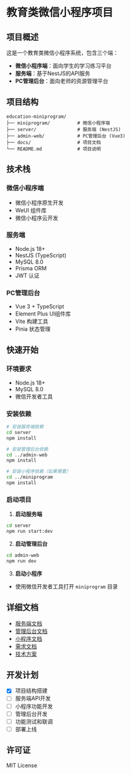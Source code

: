 # 教育类微信小程序项目

## 项目概述

这是一个教育类微信小程序系统，包含三个端：
- **微信小程序端**：面向学生的学习练习平台
- **服务端**：基于NestJS的API服务
- **PC管理后台**：面向老师的资源管理平台

## 项目结构

```
education-miniprogram/
├── miniprogram/          # 微信小程序端
├── server/               # 服务端 (NestJS)
├── admin-web/            # PC管理后台 (Vue3)
├── docs/                 # 项目文档
└── README.md             # 项目说明
```

## 技术栈

### 微信小程序端
- 微信小程序原生开发
- WeUI 组件库
- 微信小程序云开发

### 服务端
- Node.js 18+
- NestJS (TypeScript)
- MySQL 8.0
- Prisma ORM
- JWT 认证

### PC管理后台
- Vue 3 + TypeScript
- Element Plus UI组件库
- Vite 构建工具
- Pinia 状态管理

## 快速开始

### 环境要求
- Node.js 18+
- MySQL 8.0
- 微信开发者工具

### 安装依赖
```bash
# 安装服务端依赖
cd server
npm install

# 安装管理后台依赖
cd ../admin-web
npm install

# 安装小程序依赖（如果需要）
cd ../miniprogram
npm install
```

### 启动项目

1. **启动服务端**
```bash
cd server
npm run start:dev
```

2. **启动管理后台**
```bash
cd admin-web
npm run dev
```

3. **启动小程序**
- 使用微信开发者工具打开 `miniprogram` 目录

## 详细文档

- [服务端文档](./server/README.md)
- [管理后台文档](./admin-web/README.md)
- [小程序文档](./miniprogram/README.md)
- [需求文档](./docs/需求文档.md)
- [技术方案](./docs/技术方案.md)

## 开发计划

- [x] 项目结构搭建
- [ ] 服务端API开发
- [ ] 小程序功能开发
- [ ] 管理后台开发
- [ ] 功能测试和联调
- [ ] 部署上线

## 许可证

MIT License
